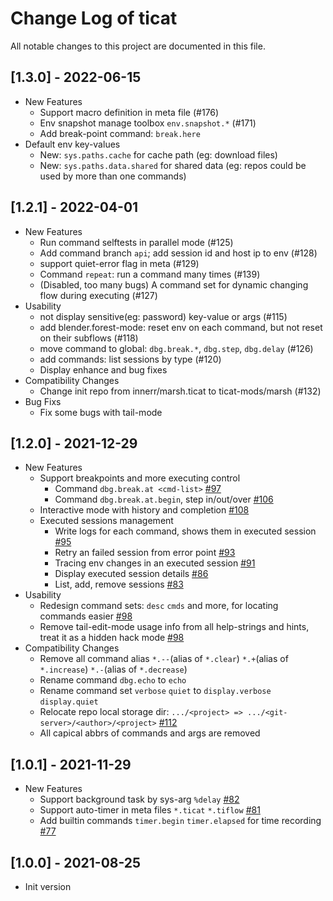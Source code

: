 # Change Log of ticat

All notable changes to this project are documented in this file.

## [1.3.0] - 2022-06-15
+ New Features
  + Support macro definition in meta file (#176)
  + Env snapshot manage toolbox `env.snapshot.*` (#171)
  + Add break-point command: `break.here`
+ Default env key-values
  + New: `sys.paths.cache` for cache path (eg: download files)
  + New: `sys.paths.data.shared` for shared data (eg: repos could be used by more than one commands)

## [1.2.1] - 2022-04-01
+ New Features
  + Run command selftests in parallel mode (#125)
  + Add command branch `api`; add session id and host ip to env (#128)
  + support quiet-error flag in meta (#129)
  + Command `repeat`: run a command many times (#139)
  + (Disabled, too many bugs) A command set for dynamic changing flow during executing (#127)
+ Usability
  + not display sensitive(eg: password) key-value or args (#115)
  + add blender.forest-mode: reset env on each command, but not reset on their subflows (#118)
  + move command to global: `dbg.break.*`, `dbg.step`, `dbg.delay` (#126)
  + add commands: list sessions by type (#120)
  + Display enhance and bug fixes
+ Compatibility Changes
  + Change init repo from innerr/marsh.ticat to ticat-mods/marsh (#132)
+ Bug Fixs
  + Fix some bugs with tail-mode

## [1.2.0] - 2021-12-29

+ New Features
  + Support breakpoints and more executing control
    + Command `dbg.break.at <cmd-list>` [#97](https://github.com/innerr/ticat/pull/97)
    + Command `dbg.break.at.begin`, step in/out/over [#106](https://github.com/innerr/ticat/pull/106)
  + Interactive mode with history and completion [#108](https://github.com/innerr/ticat/pull/108)
  + Executed sessions management
    + Write logs for each command, shows them in executed session [#95](https://github.com/innerr/ticat/pull/95)
    + Retry an failed session from error point [#93](https://github.com/innerr/ticat/pull/93)
    + Tracing env changes in an executed session [#91](https://github.com/innerr/ticat/pull/91)
    + Display executed session details [#86](https://github.com/innerr/ticat/pull/86)
    + List, add, remove sessions [#83](https://github.com/innerr/ticat/pull/83)
+ Usability
  + Redesign command sets: `desc` `cmds` and more, for locating commands easier [#98](https://github.com/innerr/ticat/pull/98)
  + Remove tail-edit-mode usage info from all help-strings and hints, treat it as a hidden hack mode [#98](https://github.com/innerr/ticat/pull/98)
+ Compatibility Changes
  + Remove all command alias `*.--`(alias of `*.clear`) `*.+`(alias of `*.increase`) `*.-`(alias of `*.decrease`)
  + Rename command `dbg.echo` to `echo`
  + Rename command set `verbose` `quiet` to `display.verbose` `display.quiet`
  + Relocate repo local storage dir: `.../<project> => .../<git-server>/<author>/<project>` [#112](https://github.com/innerr/ticat/pull/112)
  + All capical abbrs of commands and args are removed

## [1.0.1] - 2021-11-29

+ New Features
  + Support background task by sys-arg `%delay` [#82](https://github.com/innerr/ticat/pull/82)
  + Support auto-timer in meta files `*.ticat` `*.tiflow` [#81](https://github.com/innerr/ticat/pull/81)
  + Add builtin commands `timer.begin` `timer.elapsed` for time recording [#77](https://github.com/innerr/ticat/pull/77)

## [1.0.0] - 2021-08-25

+ Init version
